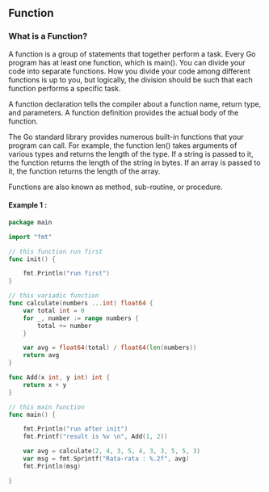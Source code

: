 ## Function

### What is a Function?

A function is a group of statements that together perform a task. Every Go program has at least one function, which is main(). You can divide your code into separate functions. How you divide your code among different functions is up to you, but logically, the division should be such that each function performs a specific task.

A function declaration tells the compiler about a function name, return type, and parameters. A function definition provides the actual body of the function.

The Go standard library provides numerous built-in functions that your program can call. For example, the function len() takes arguments of various types and returns the length of the type. If a string is passed to it, the function returns the length of the string in bytes. If an array is passed to it, the function returns the length of the array.

Functions are also known as method, sub-routine, or procedure.


#### Example 1 :

```go
package main

import "fmt"

// this function run first
func init() {

	fmt.Println("run first")
}

// this variadic function
func calculate(numbers ...int) float64 {
	var total int = 0
	for _, number := range numbers {
		total += number
	}

	var avg = float64(total) / float64(len(numbers))
	return avg
}

func Add(x int, y int) int {
	return x + y
}

// this main function
func main() {

	fmt.Println("run after init")
	fmt.Printf("result is %v \n", Add(1, 2))

	var avg = calculate(2, 4, 3, 5, 4, 3, 3, 5, 5, 3)
	var msg = fmt.Sprintf("Rata-rata : %.2f", avg)
	fmt.Println(msg)

}

```